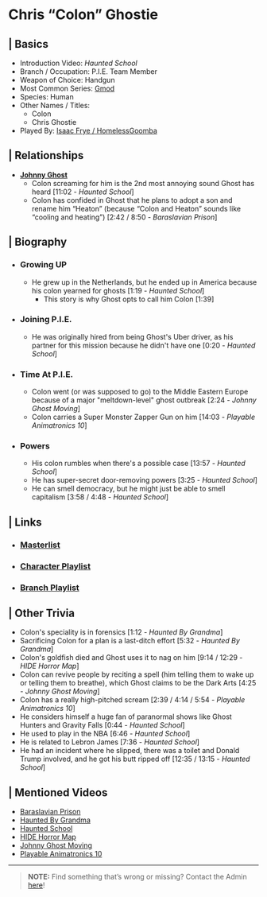 # Chris “Colon” Ghostie  


## | Basics  
- Introduction Video: *Haunted School*  
- Branch / Occupation: P.I.E. Team Member  
- Weapon of Choice: Handgun  
- Most Common Series: [Gmod](6.Series/Gmod.html)  
- Species: Human  
- Other Names / Titles:   
  - Colon
  - Chris Ghostie  
- Played By: [Isaac Frye / HomelessGoomba](3.Siblings/3.4.Isaac-Frye-HomelessGoomba.html)  


## | Relationships  
- [**Johnny Ghost**](5.Characters/Johnny_Ghost.html)  
  - Colon screaming for him is the 2nd most annoying sound Ghost has heard [11:02 - *Haunted School*]
  - Colon has confided in Ghost that he plans to adopt a son and rename him “Heaton” \(because “Colon and Heaton” sounds like “cooling and heating”) \[2:42 / 8:50 - *Baraslavian Prison*]


## | Biography  
- ### Growing UP
  - He grew up in the Netherlands, but he ended up in America because his colon yearned for ghosts [1:19 - *Haunted School*]
    - This story is why Ghost opts to call him Colon \[1:39]
- ### Joining P.I.E.
  - He was originally hired from being Ghost's Uber driver, as his partner for this mission because he didn't have one [0:20 - *Haunted School*]
- ### Time At P.I.E. 
  - Colon went \(or was supposed to go) to the Middle Eastern Europe because of a major "meltdown-level" ghost outbreak \[2:24 - *Johnny Ghost Moving*]
  - Colon carries a Super Monster Zapper Gun on him \[14:03 - *Playable Animatronics 10*]
- ### Powers
  - His colon rumbles when there's a possible case [13:57 - *Haunted School*]
  - He has super-secret door-removing powers [3:25 - *Haunted School*]
  - He can smell democracy, but he might just be able to smell capitalism [3:58 / 4:48 - *Haunted School*]

 
## | Links  
- ### [Masterlist]()  
- ### [Character Playlist]()  
- ### [Branch Playlist]()  


## | Other Trivia  
- Colon's speciality is in forensics \[1:12 - *Haunted By Grandma*]
- Sacrificing Colon for a plan is a last-ditch effort \[5:32 - *Haunted By Grandma*]
- Colon's goldfish died and Ghost uses it to nag on him \[9:14 / 12:29 - *HIDE Horror Map*]
- Colon can revive people by reciting a spell \(him telling them to wake up or telling them to breathe), which Ghost claims to be the Dark Arts \[4:25 - *Johnny Ghost Moving*]
- Colon has a really high-pitched scream \[2:39 / 4:14 / 5:54 - *Playable Animatronics 10*]
- He considers himself a huge fan of paranormal shows like Ghost Hunters and Gravity Falls [0:44 - *Haunted School*]
- He used to play in the NBA [6:46 - *Haunted School*]
- He is related to Lebron James [7:36 - *Haunted School*]
- He had an incident where he slipped, there was a toilet and Donald Trump involved, and he got his butt ripped off [12:35 / 13:15 - *Haunted School*]

## | Mentioned Videos
- [Baraslavian Prison](https://youtu.be/acQ_AEIHW-M)
- [Haunted By Grandma](https://youtu.be/yMRGseByyCU)
- [Haunted School](https://youtu.be/cV31R3z-P7M)
- [HIDE Horror Map](https://youtu.be/XV7ZJMx2_tQ)
- [Johnny Ghost Moving](https://youtu.be/hf04_xQdqfQ)
- [Playable Animatronics 10](https://youtu.be/2qdDjiasqEc)

----

> **NOTE:** Find something that’s wrong or missing? Contact the Admin [here](chapter_2.html)!